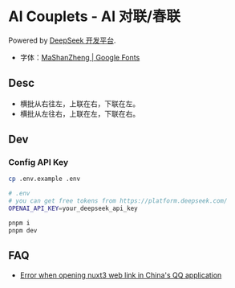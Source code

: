 # AI Couplets - AI 对联/春联

Powered by [DeepSeek 开发平台](https://platform.deepseek.com/).

- 字体：[MaShanZheng | Google Fonts](https://fonts.google.com/specimen/Ma+Shan+Zheng)

## Desc

- 横批从右往左，上联在右，下联在左。
- 横批从左往右，上联在左，下联在右。

## Dev

### Config API Key

```bash
cp .env.example .env

# .env
# you can get free tokens from https://platform.deepseek.com/
OPENAI_API_KEY=your_deepseek_api_key
```

```bash
pnpm i
pnpm dev
```

## FAQ

- [Error when opening nuxt3 web link in China's QQ application](https://github.com/nuxt/nuxt/issues/24229)

